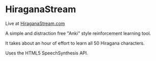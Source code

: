 # HiraganaStream
Live at [HiraganaStream.com](hiraganastream.com)  

A simple and distraction free "Anki" style reinforcement learning tool. 

It takes about an hour of effort to learn all 50 Hiragana characters. 

Uses the HTML5 SpeechSynthesis API.

